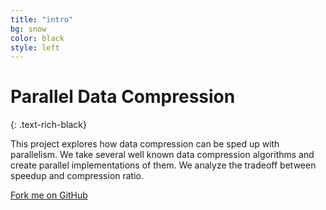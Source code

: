 ```yaml
---
title: "intro"
bg: snow
color: black
style: left
---
```


# Parallel Data Compression
{: .text-rich-black}

This project explores how data compression can be sped up with parallelism.
We take several well known data compression algorithms and create parallel
implementations of them. We analyze the tradeoff between speedup and compression
ratio.

<span id="forkongithub">
  <a href="{{ site.source_link }}" class="bg-tuscan">
    Fork me on GitHub
  </a>
</span>


<!--
ICONS

speedup: fa-tachometer, fa-signal
bigbrain: fa-lightbulb-o
work: fa-cogs
bomb lab: fa-bomb

 -->